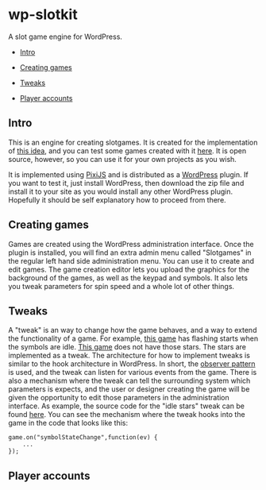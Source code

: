# wp-slotkit
A slot game engine for WordPress.

* [Intro](#intro)
* [Creating games](#creating-games)



* [Tweaks](#tweaks)
* [Player accounts](#player-accounts)

## Intro

This is an engine for creating slotgames. It is created for the implementation of [this idea](http://charityspin.freesite.host/about/), and you can test some games created with it [here](http://charityspin.freesite.host/). It is open source, however, so you can use it for your own projects as you wish.

It is implemented using [PixiJS](http://www.pixijs.com/) and is distributed as a [WordPress](https://wordpress.org/) plugin. If you want to test it, just install WordPress, then download the zip file and install it to your site as you would install any other WordPress plugin. Hopefully it should be self explanatory how to proceed from there.

## Creating games

Games are created using the WordPress administration interface. Once the plugin is installed, you will find an extra admin menu called "Slotgames" in the regular left hand side administration menu. You can use it to create and edit games. The game creation editor lets you upload the graphics for the background of the games, as well as the keypad and symbols. It also lets you tweak parameters for spin speed and a whole lot of other things.

## Tweaks

A "tweak" is an way to change how the game behaves, and a way to extend the functionality of a game. For example, [this game](http://charityspin.freesite.host/slotgame/classic/) has flashing starts when the symbols are idle. [This game](http://charityspin.freesite.host/slotgame/spot-the-big-five/) does not have those stars. The stars are implemented as a tweak. The architecture for how to implement tweaks is similar to the hook architecture in WordPress. In short, the [observer pattern](https://en.wikipedia.org/wiki/Observer_pattern) is used, and the tweak can listen for various events from the game. There is also a mechanism where the tweak can tell the surrounding system which parameters is expects, and the user or designer creating the game will be given the opportunity to edit those parameters in the administration interface. As example, the source code for the "idle stars" tweak can be found [here](https://github.com/limikael/wp-slotkit/blob/master/tweaks/idle-stars.js). You can see the mechanism where the tweak hooks into the game in the code that looks like this:

```
game.on("symbolStateChange",function(ev) {
    ...
});
```

## Player accounts

